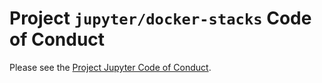 # Project `jupyter/docker-stacks` Code of Conduct

Please see the [Project Jupyter Code of Conduct](https://github.com/jupyter/governance/blob/HEAD/conduct/code_of_conduct.md).
